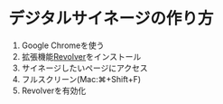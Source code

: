 # デジタルサイネージの作り方
1. Google Chromeを使う
2. 拡張機能[Revolver](https://chrome.google.com/webstore/detail/revolver-tabs/dlknooajieciikpedpldejhhijacnbda/related?hl=ja)をインストール
3. サイネージしたいページにアクセス
4. フルスクリーン(Mac:⌘+Shift+F)
5. Revolverを有効化